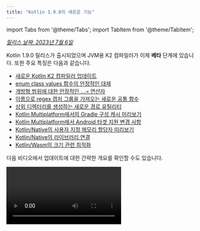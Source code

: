 ```yaml
---
title: "Kotlin 1.9.0의 새로운 기능"
---
```

import Tabs from '@theme/Tabs';
import TabItem from '@theme/TabItem';

_[릴리스 날짜: 2023년 7월 6일](releases#release-details)_

Kotlin 1.9.0 릴리스가 출시되었으며 JVM용 K2 컴파일러가 이제 **베타** 단계에 있습니다. 또한 주요 특징은 다음과 같습니다.

* [새로운 Kotlin K2 컴파일러 업데이트](#new-kotlin-k2-compiler-updates)
* [enum class values 함수의 안정적인 대체](#stable-replacement-of-the-enum-class-values-function)
* [개방형 범위에 대한 안정적인 `..<` 연산자](#stable-operator-for-open-ended-ranges)
* [이름으로 regex 캡처 그룹을 가져오는 새로운 공통 함수](#new-common-function-to-get-regex-capture-group-by-name)
* [상위 디렉터리를 생성하는 새로운 경로 유틸리티](#new-path-utility-to-create-parent-directories)
* [Kotlin Multiplatform에서의 Gradle 구성 캐시 미리보기](#preview-of-the-gradle-configuration-cache)
* [Kotlin Multiplatform에서 Android 타겟 지원 변경 사항](#changes-to-android-target-support)
* [Kotlin/Native의 사용자 지정 메모리 할당자 미리보기](#preview-of-custom-memory-allocator)
* [Kotlin/Native의 라이브러리 연결](#library-linkage-in-kotlin-native)
* [Kotlin/Wasm의 크기 관련 최적화](#size-related-optimizations)

다음 비디오에서 업데이트에 대한 간략한 개요를 확인할 수도 있습니다.

<video src="https://www.youtube.com/v/fvwTZc-dxsM" title="What's new in Kotlin 1.9.0"/>

## IDE 지원

1.9.0을 지원하는 Kotlin 플러그인은 다음에서 사용할 수 있습니다.

| IDE | 지원되는 버전 |
|--|--|
| IntelliJ IDEA | 2022.3.x, 2023.1.x |
| Android Studio | Giraffe (223), Hedgehog (231)* |

*Kotlin 1.9.0 플러그인은 곧 출시될 Android Studio Giraffe (223) 및 Hedgehog (231)에 포함될 예정입니다.

Kotlin 1.9.0 플러그인은 곧 출시될 IntelliJ IDEA 2023.2에 포함될 예정입니다.

:::note
Kotlin 아티팩트 및 종속성을 다운로드하려면 Maven Central Repository를 사용하도록 [Gradle 설정을 구성하세요](#configure-gradle-settings).

## 새로운 Kotlin K2 컴파일러 업데이트

JetBrains의 Kotlin 팀은 K2 컴파일러를 지속적으로 안정화하고 있으며 1.9.0 릴리스는 추가적인 발전을 도입합니다.
JVM용 K2 컴파일러는 이제 **베타** 단계에 있습니다.

이제 Kotlin/Native 및 Multiplatform 프로젝트에 대한 기본 지원도 제공됩니다.

### Kapt 컴파일러 플러그인과 K2 컴파일러의 호환성

프로젝트에서 K2 컴파일러와 함께 [kapt plugin](kapt)을 사용할 수 있지만 몇 가지 제한 사항이 있습니다.
`languageVersion`을 `2.0`으로 설정했음에도 불구하고 kapt 컴파일러 플러그인은 여전히 이전 컴파일러를 사용합니다.

`languageVersion`이 `2.0`으로 설정된 프로젝트 내에서 kapt 컴파일러 플러그인을 실행하면 kapt는 자동으로
`1.9`로 전환하고 특정 버전 호환성 검사를 비활성화합니다. 이 동작은 다음 명령 인수를 포함하는 것과 같습니다.
* `-Xskip-metadata-version-check`
* `-Xskip-prerelease-check`
* `-Xallow-unstable-dependencies`

이러한 검사는 kapt 작업에 대해서만 비활성화됩니다. 다른 모든 컴파일 작업은 새 K2 컴파일러를 계속 사용합니다.

K2 컴파일러와 함께 kapt를 사용하는 동안 문제가 발생하면 [이슈 트래커](http://kotl.in/issue)에 보고해 주세요.

### 프로젝트에서 K2 컴파일러를 사용해 보기

1.9.0부터 Kotlin 2.0 릴리스까지 `kotlin.experimental.tryK2=true`
Gradle 속성을 `gradle.properties` 파일에 추가하여 K2 컴파일러를 쉽게 테스트할 수 있습니다. 다음 명령을 실행할 수도 있습니다.

```shell
./gradlew assemble -Pkotlin.experimental.tryK2=true
```

이 Gradle 속성은 자동으로 언어 버전을 2.0으로 설정하고 K2 컴파일러를 사용하여 컴파일된 Kotlin 작업 수와 현재 컴파일러를 사용한 작업 수를 포함하여 빌드 보고서를 업데이트합니다.

```none
##### 'kotlin.experimental.tryK2' 결과 (Kotlin/Native 확인 안 됨) #####
:lib:compileKotlin: 2.0 언어 버전
:app:compileKotlin: 2.0 언어 버전
##### 100% (2/2) 작업이 Kotlin 2.0으로 컴파일됨 #####
```

### Gradle 빌드 보고서

[Gradle 빌드 보고서](gradle-compilation-and-caches#build-reports)는 이제 코드를 컴파일하는 데 현재 컴파일러 또는 K2 컴파일러가 사용되었는지 여부를 보여줍니다. Kotlin 1.9.0에서는 [Gradle 빌드 스캔](https://scans.gradle.com/)에서 이 정보를 확인할 수 있습니다.

<img src="/img/gradle-build-scan-k1.png" alt="Gradle build scan - K1" width="700" style={{verticalAlign: 'middle'}}/>

<img src="/img/gradle-build-scan-k2.png" alt="Gradle build scan - K2" width="700" style={{verticalAlign: 'middle'}}/>

빌드 보고서에서 프로젝트에 사용된 Kotlin 버전도 확인할 수 있습니다.

```none
Task info:
  Kotlin language version: 1.9
```

Gradle 8.0을 사용하는 경우 특히 Gradle 구성
캐싱이 활성화된 경우 빌드 보고서에 문제가 발생할 수 있습니다. 이는 Gradle 8.1 이상에서 수정된 알려진 문제입니다.

:::

### 현재 K2 컴파일러 제한 사항

Gradle 프로젝트에서 K2를 활성화하면 다음과 같은 경우 Gradle 8.3 미만 버전을 사용하는 프로젝트에 영향을 미칠 수 있는 특정 제한 사항이 있습니다.

* `buildSrc`의 소스 코드 컴파일.
* 포함된 빌드에서 Gradle 플러그인 컴파일.
* Gradle 버전이 8.3 미만인 프로젝트에서 Gradle 플러그인을 사용하는 경우 다른 Gradle 플러그인 컴파일.
* Gradle 플러그인 종속성 빌드.

위에 언급된 문제 중 하나가 발생하면 다음 단계를 수행하여 문제를 해결할 수 있습니다.

* `buildSrc`, Gradle 플러그인 및 해당 종속성에 대한 언어 버전을 설정합니다.

```kotlin
kotlin {
    compilerOptions {
        languageVersion.set(org.jetbrains.kotlin.gradle.dsl.KotlinVersion.KOTLIN_1_9)
        apiVersion.set(org.jetbrains.kotlin.gradle.dsl.KotlinVersion.KOTLIN_1_9)
    }
}
```

* 프로젝트의 Gradle 버전을 8.3으로 업데이트합니다(사용 가능하게 되면).

### 새 K2 컴파일러에 대한 피드백 남기기

어떤 피드백이든 환영합니다!

* K2 개발자 Kotlin의 Slack에 직접 피드백을 제공하세요. [초대 받기](https://surveys.jetbrains.com/s3/kotlin-slack-sign-up)
  [#k2-early-adopters](https://kotlinlang.slack.com/archives/C03PK0PE257) 채널에 참여하세요.
* [이슈 트래커](https://kotl.in/issue)에서 새 K2 컴파일러와 관련하여 발생한 문제를 보고하세요.
* **사용 통계 보내기** 옵션을 활성화하여
  JetBrains에서 K2 사용에 대한 익명 데이터를 수집할 수 있도록 허용하세요.

## 언어

Kotlin 1.9.0에서는 이전에 도입된 몇 가지 새로운 언어 기능을 안정화하고 있습니다.
* [enum class values 함수의 대체](#stable-replacement-of-the-enum-class-values-function)
* [데이터 클래스와의 데이터 객체 대칭](#stable-data-objects-for-symmetry-with-data-classes)
* [inline value 클래스에서 본문이 있는 보조 생성자 지원](#support-for-secondary-constructors-with-bodies-in-inline-value-classes)

### enum class values 함수의 안정적인 대체

1.8.20에서는 enum 클래스에 대한 `entries` 속성이 실험적 기능으로 도입되었습니다. `entries` 속성은
합성 `values()` 함수에 대한 최신이고 성능이 뛰어난 대체 함수입니다. 1.9.0에서는 `entries` 속성이 안정적입니다.

:::note
`values()` 함수는 여전히 지원되지만 `entries`
속성을 대신 사용하는 것이 좋습니다.

```kotlin
enum class Color(val colorName: String, val rgb: String) {
    RED("Red", "#FF0000"),
    ORANGE("Orange", "#FF7F00"),
    YELLOW("Yellow", "#FFFF00")
}

fun findByRgb(rgb: String): Color? = Color.entries.find { it.rgb == rgb }
```

enum 클래스에 대한 `entries` 속성에 대한 자세한 내용은 [Kotlin 1.8.20의 새로운 기능](whatsnew1820#a-modern-and-performant-replacement-of-the-enum-class-values-function)을 참조하세요.

### 데이터 클래스와의 데이터 객체 대칭

[Kotlin 1.8.20](whatsnew1820#preview-of-data-objects-for-symmetry-with-data-classes)에서 도입된 데이터 객체 선언은
이제 안정적입니다. 여기에는 데이터 클래스와의 대칭을 위해 추가된 함수인 `toString()`, `equals()` 및 `hashCode()`가 포함됩니다.

이 기능은 `sealed` 계층 구조(`sealed class` 또는 `sealed interface` 계층 구조와 같은)에서 특히 유용합니다.
`data object` 선언은 `data class` 선언과 함께 편리하게 사용할 수 있기 때문입니다. 이 예에서
일반 `object` 대신 `data object`로 `EndOfFile`을 선언하면 수동으로 재정의할 필요 없이 자동으로 `toString()` 함수가 있습니다.
이렇게 하면 첨부된 데이터 클래스 정의와 대칭을 유지할 수 있습니다.

```kotlin
sealed interface ReadResult
data class Number(val number: Int) : ReadResult
data class Text(val text: String) : ReadResult
data object EndOfFile : ReadResult

fun main() {
    println(Number(7)) // Number(number=7)
    println(EndOfFile) // EndOfFile
}
```

자세한 내용은 [Kotlin 1.8.20의 새로운 기능](whatsnew1820#preview-of-data-objects-for-symmetry-with-data-classes)을 참조하세요.

### inline value 클래스에서 본문이 있는 보조 생성자 지원

Kotlin 1.9.0부터 [inline value 클래스](inline-classes)에서 본문이 있는 보조 생성자를 사용하는 것이
기본적으로 가능합니다.

```kotlin
@JvmInline
value class Person(private val fullName: String) {
    // Kotlin 1.4.30부터 허용됨:
    init {
        check(fullName.isNotBlank()) {
            "Full name shouldn't be empty"
        }
    }
    // Kotlin 1.9.0부터 기본적으로 허용됨:
    constructor(name: String, lastName: String) : this("$name $lastName") {
        check(lastName.isNotBlank()) {
            "Last name shouldn't be empty"
        }
    }
}
```

이전에는 Kotlin은 inline 클래스에서 공용 기본 생성자만 허용했습니다. 결과적으로
기본 값을 캡슐화하거나 일부 제약된 값을 나타내는 inline 클래스를 만드는 것이 불가능했습니다.

Kotlin이 개발되면서 이러한 문제가 해결되었습니다. Kotlin 1.4.30은 `init` 블록에 대한 제한을 해제했고 Kotlin 1.8.20은
본문이 있는 보조 생성자의 미리보기를 제공했습니다. 이제 기본적으로 사용할 수 있습니다. [이 KEEP](https://github.com/Kotlin/KEEP/blob/master/proposals/inline-classes)에서 Kotlin inline 클래스의 개발에 대해 자세히 알아보세요.

## Kotlin/JVM

버전 1.9.0부터 컴파일러는 JVM 20에 해당하는 바이트코드 버전을 사용하여 클래스를 생성할 수 있습니다. 또한
`JvmDefault` 어노테이션 및 레거시 `-Xjvm-default` 모드의 사용 중단이 계속됩니다.

### JvmDefault 어노테이션 및 레거시 -Xjvm-default 모드의 사용 중단

Kotlin 1.5부터 `JvmDefault` 어노테이션의 사용은 최신 `-Xjvm-default`
모드인 `all` 및 `all-compatibility`로 대체되었습니다. Kotlin 1.4에서 `JvmDefaultWithoutCompatibility`가 도입되고
Kotlin 1.6에서 `JvmDefaultWithCompatibility`가 도입되면서 이러한 모드는 `DefaultImpls` 생성에 대한 포괄적인 제어를 제공하여
이전 Kotlin 코드와의 원활한 호환성을 보장합니다.

결과적으로 Kotlin 1.9.0에서 `JvmDefault` 어노테이션은 더 이상 의미가 없으며
사용 중단으로 표시되어 오류가 발생합니다. 결국 Kotlin에서 제거될 예정입니다.

## Kotlin/Native

다른 개선 사항 중에서도 이 릴리스는 [Kotlin/Native 메모리 관리자](native-memory-manager)에 대한 추가적인 발전을 제공하여
견고성과 성능을 향상시켜야 합니다.

* [사용자 지정 메모리 할당자 미리보기](#preview-of-custom-memory-allocator)
* [메인 스레드의 Objective-C 또는 Swift 객체 할당 해제 후크](#objective-c-or-swift-object-deallocation-hook-on-the-main-thread)
* [Kotlin/Native에서 상수 값에 액세스할 때 객체 초기화 안 함](#no-object-initialization-when-accessing-constant-values-in-kotlin-native)
* [iOS 시뮬레이터 테스트에 대한 독립 실행형 모드를 구성하는 기능](#ability-to-configure-standalone-mode-for-ios-simulator-tests-in-kotlin-native)
* [Kotlin/Native의 라이브러리 연결](#library-linkage-in-kotlin-native)

### 사용자 지정 메모리 할당자 미리보기

Kotlin 1.9.0은 사용자 지정 메모리 할당자의 미리보기를 도입합니다. 이 할당 시스템은 [Kotlin/Native 메모리 관리자](native-memory-manager)의 런타임 성능을 향상시킵니다.

Kotlin/Native의 현재 객체 할당 시스템은 효율적인 가비지 컬렉션을 위한 기능이 없는 범용 할당자를 사용합니다. 이를 보완하기 위해 가비지 컬렉터(GC)가 단일 목록으로 병합하기 전에 모든 할당된 객체의 스레드 로컬 연결 목록을 유지 관리합니다. 이 목록은 스위핑 중에 반복될 수 있습니다. 이 접근 방식에는 다음과 같은 여러 가지 성능상의 단점이 있습니다.

* 스위핑 순서에는 메모리 로컬성이 부족하고 메모리 액세스 패턴이 분산되어 잠재적인 성능 문제가 발생합니다.
* 연결 목록은 각 객체에 대해 추가 메모리가 필요하여 메모리 사용량이 증가합니다. 특히 많은 작은 객체를 처리할 때 그렇습니다.
* 할당된 객체의 단일 목록은 스위핑을 병렬화하기 어렵게 만들어 뮤테이터 스레드가 GC 스레드보다 빠르게 객체를 할당할 때 메모리 사용량 문제가 발생할 수 있습니다.

이러한 문제를 해결하기 위해 Kotlin 1.9.0은 사용자 지정 할당자의 미리보기를 도입합니다. 시스템 메모리를 페이지로 나누어 연속적인 순서로 독립적인 스위핑을 허용합니다. 각 할당은 페이지 내의 메모리 블록이 되고 페이지는 블록 크기를 추적합니다. 다양한 페이지 유형은 다양한 할당 크기에 최적화되어 있습니다. 메모리 블록의 연속적인 배열은 할당된 모든 블록을 효율적으로 반복할 수 있도록 합니다.

스레드가 메모리를 할당할 때 할당 크기에 따라 적합한 페이지를 검색합니다. 스레드는 다양한 크기 범주에 대한 페이지 세트를 유지 관리합니다. 일반적으로 지정된 크기에 대한 현재 페이지는 할당을 수용할 수 있습니다. 그렇지 않은 경우 스레드는 공유 할당 공간에서 다른 페이지를 요청합니다. 이 페이지는 이미 사용 가능하거나 스위핑이 필요하거나 먼저 생성해야 합니다.

새로운 할당자를 사용하면 여러 개의 독립적인 할당 공간을 동시에 가질 수 있으므로 Kotlin 팀은 성능을 더욱 향상시키기 위해 다양한 페이지 레이아웃을 실험할 수 있습니다.

새로운 할당자 설계에 대한 자세한 내용은 [이 README](https://github.com/JetBrains/kotlin/blob/master/kotlin-native/runtime/src/alloc/custom/README)를 참조하세요.

#### 활성화 방법

`-Xallocator=custom` 컴파일러 옵션을 추가합니다.

```kotlin
kotlin {
    macosX64("native") {
        binaries.executable()

        compilations.configureEach {
            compilerOptions.configure {
                freeCompilerArgs.add("-Xallocator=custom")
            }
        }
    }
}
```

#### 피드백 남기기

사용자 지정 할당자를 개선하기 위해 [YouTrack](https://youtrack.jetbrains.com/issue/KT-55364/Implement-custom-allocator-for-Kotlin-Native)에 피드백을 보내주시면 감사하겠습니다.

### 메인 스레드의 Objective-C 또는 Swift 객체 할당 해제 후크

Kotlin 1.9.0부터 Objective-C 또는 Swift 객체 할당 해제 후크는 객체가 Kotlin으로 전달된 경우 메인 스레드에서 호출됩니다. 이전의 [Kotlin/Native 메모리 관리자](native-memory-manager)가 Objective-C 객체에 대한 참조를 처리하는 방식은 메모리 누수로 이어질 수 있습니다. 새로운 동작은 메모리 관리자의 견고성을 향상시킬 것이라고 생각합니다.

예를 들어, 인수로 전달되거나 함수에서 반환되거나 컬렉션에서 검색되는 등 Kotlin 코드에서 참조되는 Objective-C 객체를 생각해 보세요. 이 경우 Kotlin은 Objective-C 객체에 대한 참조를 보유하는 자체 객체를 만듭니다. Kotlin 객체가 할당 해제되면 Kotlin/Native 런타임은 해당 Objective-C 참조를 해제하는 `objc_release` 함수를 호출합니다.

이전에는 Kotlin/Native 메모리 관리자가 특수 GC 스레드에서 `objc_release`를 실행했습니다. 마지막 객체 참조인 경우 객체가 할당 해제됩니다. Objective-C 객체에 Objective-C의 `dealloc` 메서드 또는 Swift의 `deinit` 블록과 같은 사용자 지정 할당 해제 후크가 있고 이러한 후크가 특정 스레드에서 호출될 것으로 예상되는 경우 문제가 발생할 수 있습니다.

메인 스레드의 객체에 대한 후크는 일반적으로 해당 스레드에서 호출될 것으로 예상되므로 Kotlin/Native 런타임은 이제 메인 스레드에서도 `objc_release`를 호출합니다. 이는 Objective-C 객체가 메인 스레드에서 Kotlin으로 전달되어 Kotlin 피어 객체를 생성한 경우를 처리해야 합니다. 이는 메인 디스패치 큐가 처리된 경우에만 작동합니다. 일반 UI 애플리케이션의 경우 그렇습니다. 메인 큐가 아니거나 객체가 메인 스레드 이외의 스레드에서 Kotlin으로 전달된 경우 `objc_release`는 이전과 같이 특수 GC 스레드에서 호출됩니다.

#### 옵트아웃 방법

문제가 발생하는 경우 `gradle.properties` 파일에서 다음 옵션을 사용하여 이 동작을 비활성화할 수 있습니다.

```none
kotlin.native.binary.objcDisposeOnMain=false
```

[이슈 트래커](https://kotl.in/issue)에 이러한 사례를 보고하는 것을 주저하지 마세요.

### Kotlin/Native에서 상수 값에 액세스할 때 객체 초기화 안 함

Kotlin 1.9.0부터 Kotlin/Native 백엔드는 `const val` 필드에 액세스할 때 객체를 초기화하지 않습니다.

```kotlin
object MyObject {
    init {
        println("side effect!")
    }

    const val y = 1
}

fun main() {
    println(MyObject.y) // No initialization at first
    val x = MyObject    // Initialization occurs
    println(x.y)
}
```

이 동작은 이제 Java와 일관되고 이 경우 객체가 초기화되지 않는 Kotlin/JVM과 통합되었습니다. 또한 이 변경 덕분에 Kotlin/Native 프로젝트에서 약간의 성능 향상을 기대할 수 있습니다.

### Kotlin/Native에서 iOS 시뮬레이터 테스트에 대한 독립 실행형 모드를 구성하는 기능

기본적으로 Kotlin/Native에 대한 iOS 시뮬레이터 테스트를 실행할 때 `--standalone` 플래그는 수동 시뮬레이터
부팅 및 종료를 방지하는 데 사용됩니다. 1.9.0에서는 `standalone` 속성을 통해 Gradle 작업에서 이 플래그가 사용되는지 여부를 구성할 수 있습니다. 기본적으로 `--standalone` 플래그가 사용되므로 독립 실행형 모드가 활성화됩니다.

다음은 `build.gradle.kts` 파일에서 독립 실행형 모드를 비활성화하는 방법의 예입니다.

```kotlin
tasks.withType<org.jetbrains.kotlin.gradle.targets.native.tasks.KotlinNativeSimulatorTest>().configureEach {
    standalone.set(false)
}
```

독립 실행형 모드를 비활성화한 경우 시뮬레이터를 수동으로 부팅해야 합니다. CLI에서 시뮬레이터를 부팅하려면
다음 명령을 사용할 수 있습니다.

```shell
/usr/bin/xcrun simctl boot <DeviceId>
```

:::

### Kotlin/Native의 라이브러리 연결

Kotlin 1.9.0부터 Kotlin/Native 컴파일러는 Kotlin 라이브러리의 연결 문제를 Kotlin/JVM과 동일한 방식으로 처리합니다.
한 타사 Kotlin 라이브러리 작성자가 다른 타사 Kotlin 라이브러리가 사용하는 실험적
API에서 호환되지 않는 변경을 수행하는 경우 이러한 문제가 발생할 수 있습니다.

이제 타사 Kotlin 라이브러리 간의 연결 문제로 인해 컴파일 중에 빌드가 실패하지 않습니다. 대신 JVM에서와 마찬가지로 런타임에만 이러한 오류가 발생합니다.

Kotlin/Native 컴파일러는 라이브러리 연결에 문제가 감지될 때마다 경고를 보고합니다. 컴파일 로그에서 다음과 같은 경고를 찾을 수 있습니다.

```text
No function found for symbol 'org.samples/MyRemovedClass.doSomething|3657632771909858561[0]'

Can not get instance of singleton 'MyEnumClass.REMOVED_ENTRY': No enum entry found for symbol 'org.samples/MyEnumClass.REMOVED_ENTRY|null[0]'

Function 'getMyRemovedClass' can not be called: Function uses unlinked class symbol 'org.samples/MyRemovedClass|null[0]'
```

프로젝트에서 이 동작을 추가로 구성하거나 비활성화할 수도 있습니다.

* 컴파일 로그에 이러한 경고가 표시되지 않도록 하려면 `-Xpartial-linkage-loglevel=INFO` 컴파일러 옵션을 사용하여 경고를 표시하지 않습니다.
* `-Xpartial-linkage-loglevel=ERROR`를 사용하여 보고된 경고의 심각도를 컴파일 오류로 높일 수도 있습니다. 이 경우 컴파일이 실패하고 컴파일 로그에서 모든 오류를 볼 수 있습니다. 이 옵션을 사용하여 연결 문제를 자세히 조사합니다.
* 이 기능에 예기치 않은 문제가 발생하는 경우 항상 `-Xpartial-linkage=disable` 컴파일러 옵션을 사용하여 옵트아웃할 수 있습니다. 이러한 사례를 [이슈
  트래커](https://kotl.in/issue)에 보고하는 것을 주저하지 마세요.

```kotlin
// Gradle 빌드 파일을 통해 컴파일러 옵션을 전달하는 예입니다.
kotlin {
    macosX64("native") {
        binaries.executable()

        compilations.configureEach {
            compilerOptions.configure {

                // 연결 경고를 표시하지 않으려면:
                freeCompilerArgs.add("-Xpartial-linkage-loglevel=INFO")

                // 연결 경고를 오류로 높이려면:
                freeCompilerArgs.add("-Xpartial-linkage-loglevel=ERROR")

                // 기능을 완전히 비활성화하려면:
                freeCompilerArgs.add("-Xpartial-linkage=disable")
            }
        }
    }
}
```

### C interop 암시적 정수 변환을 위한 컴파일러 옵션

암시적 정수 변환을 사용할 수 있는 C interop에 대한 컴파일러 옵션을 도입했습니다. 신중한 고려 끝에 이 기능을 개선할 여지가 있고 API의 최고 품질을 목표로 하므로 의도하지 않은 사용을 방지하기 위해 이 컴파일러 옵션을 도입했습니다.

이 코드 샘플에서 암시적 정수 변환은 [`options`](https://developer.apple.com/documentation/foundation/nscalendar/options)에 부호 없는 유형인 `UInt`가 있고 `0`이 부호가 있는 경우에도 `options = 0`을 허용합니다.

```kotlin
val today = NSDate()
val tomorrow = NSCalendar.currentCalendar.dateByAddingUnit(
    unit = NSCalendarUnitDay,
    value = 1,
    toDate = today,
    options = 0
)
```

네이티브 interop 라이브러리와 함께 암시적 변환을 사용하려면 `-XXLanguage:+ImplicitSignedToUnsignedIntegerConversion`
컴파일러 옵션을 사용하세요.

Gradle `build.gradle.kts` 파일에서 이를 구성할 수 있습니다.
```kotlin
tasks.withType<org.jetbrains.kotlin.gradle.tasks.KotlinNativeCompile>().configureEach {
    compilerOptions.freeCompilerArgs.addAll(
        "-XXLanguage:+ImplicitSignedToUnsignedIntegerConversion"
    )
}
```

## Kotlin Multiplatform

Kotlin Multiplatform은 1.9.0에서 개발자 경험을 개선하기 위해 설계된 몇 가지 주목할 만한 업데이트를 받았습니다.

* [Android 타겟 지원 변경 사항](#changes-to-android-target-support)
* [새로운 Android 소스 세트 레이아웃이 기본적으로 활성화됨](#new-android-source-set-layout-enabled-by-default)
* [Multiplatform 프로젝트의 Gradle 구성 캐시 미리보기](#preview-of-the-gradle-configuration-cache)

### Android 타겟 지원 변경 사항

Kotlin Multiplatform을 안정화하기 위한 노력을 계속하고 있습니다. 필수적인 단계는 Android 타겟에 대한 최고 수준의
지원을 제공하는 것입니다. Google의 Android 팀이 Kotlin Multiplatform에서 Android를 지원하기 위해 자체 Gradle 플러그인을 제공할 예정이라고 발표하게 되어 기쁩니다.

Google의 이 새로운 솔루션을 위한 길을 열기 위해 1.9.0에서 현재 Kotlin DSL에서 `android` 블록의 이름을 바꿉니다.
빌드 스크립트에서 `android` 블록의 모든 항목을 `androidTarget`으로 변경하세요. 이는 Google에서 제공하는 향후 DSL을 위해 `android` 이름을 비워두는 데 필요한 임시 변경 사항입니다.

Google 플러그인은 Multiplatform 프로젝트에서 Android로 작업하는 데 선호되는 방법입니다. 준비가 되면 이전과 같이 짧은 `android` 이름을 사용할 수 있도록 필요한 마이그레이션 지침을 제공할 예정입니다.

### 새로운 Android 소스 세트 레이아웃이 기본적으로 활성화됨

Kotlin 1.9.0부터 새로운 Android 소스 세트 레이아웃이 기본값입니다. 여러 가지 방식으로 혼란스러운 이전 디렉터리 명명 스키마를 대체했습니다. 새로운 레이아웃에는 다음과 같은 여러 가지 장점이 있습니다.

* 단순화된 유형 의미 체계 - 새로운 Android 소스 레이아웃은 다양한 유형의 소스 세트를 구분하는 데 도움이 되는 명확하고 일관된 명명 규칙을 제공합니다.
* 개선된 소스 디렉터리 레이아웃 - 새로운 레이아웃을 사용하면 `SourceDirectories` 배치가 더욱 일관성이 높아져 코드를 구성하고 소스 파일을 더 쉽게 찾을 수 있습니다.
* Gradle 구성에 대한 명확한 명명 스키마 - 스키마는 이제 `KotlinSourceSets`와 `AndroidSourceSets` 모두에서 더욱 일관성 있고 예측 가능합니다.

새로운 레이아웃에는 Android Gradle 플러그인 버전 7.0 이상이 필요하며 Android Studio 2022.3 이상에서 지원됩니다.
[마이그레이션 가이드](multiplatform-android-layout)를 참조하여 `build.gradle(.kts)` 파일에서 필요한 변경 사항을 적용하세요.

### Gradle 구성 캐시 미리보기

<anchor name="preview-of-gradle-configuration-cache"/>

Kotlin 1.9.0은 Multiplatform 라이브러리에서 [Gradle 구성 캐시](https://docs.gradle.org/current/userguide/configuration_cache.html)
를 지원합니다. 라이브러리 작성자인 경우 이미 향상된 빌드 성능의 이점을 누릴 수 있습니다.

Gradle 구성 캐시는 후속 빌드에 대한 구성 단계의 결과를 재사용하여 빌드 프로세스 속도를 높입니다. 이 기능은 Gradle 8.1 이후로 안정화되었습니다. 활성화하려면 [Gradle 설명서](https://docs.gradle.org/current/userguide/configuration_cache.html#config_cache:usage)의 지침을 따르세요.

Kotlin Multiplatform 플러그인은 여전히 Xcode 통합 작업 또는
[Kotlin CocoaPods Gradle 플러그인](native-cocoapods-dsl-reference)과 함께 Gradle 구성 캐시를 지원하지 않습니다. 향후 Kotlin 릴리스에서 이 기능을 추가할 예정입니다.

:::

## Kotlin/Wasm

Kotlin 팀은 새로운 Kotlin/Wasm 타겟을 계속 실험하고 있습니다. 이 릴리스는 몇 가지 성능 및
[크기 관련 최적화](#size-related-optimizations)와 함께 [JavaScript interop의 업데이트](#updates-in-javascript-interop)를 제공합니다.

### 크기 관련 최적화

Kotlin 1.9.0은 WebAssembly(Wasm) 프로젝트에 대한 상당한 크기 개선을 도입합니다. 두 개의 "Hello World" 프로젝트를 비교하면
Kotlin 1.9.0의 Wasm에 대한 코드 공간은 이제 Kotlin 1.8.20보다 10배 이상 작습니다.

<img src="/img/wasm-1-9-0-size-improvements.png" alt="Kotlin/Wasm 크기 관련 최적화" width="700" style={{verticalAlign: 'middle'}}/>

이러한 크기 최적화는 Kotlin 코드로 Wasm 플랫폼을 타겟팅할 때 더 효율적인 리소스 활용률과 향상된 성능을 제공합니다.

### JavaScript interop의 업데이트

이 Kotlin 업데이트는 Kotlin/Wasm에 대한 Kotlin과 JavaScript 간의 상호 운용성에 대한 변경 사항을 도입합니다. Kotlin/Wasm은 [실험적](components-stability#stability-levels-explained)
기능이므로 특정 제한 사항이 해당 상호 운용성에 적용됩니다.

#### 동적 유형 제한

버전 1.9.0부터 Kotlin은 Kotlin/Wasm에서 `Dynamic` 유형의 사용을 더 이상 지원하지 않습니다. 이제 사용이 중단되었으며 JavaScript 상호 운용성을 용이하게 하는 새로운 범용 `JsAny` 유형이 대신 사용됩니다.

자세한 내용은 [JavaScript와의 Kotlin/Wasm 상호 운용성](wasm-js-interop) 설명서를 참조하세요.

#### 비 외부 유형 제한

Kotlin/Wasm은 JavaScript로 값을 전달하거나 JavaScript에서 값을 전달할 때 특정 Kotlin 정적 유형에 대한 변환을 지원합니다. 이러한 지원되는
유형은 다음과 같습니다.

* 부호 있는 숫자, `Boolean` 및 `Char`와 같은 기본 유형.
* `String`.
* 함수 유형.

다른 유형은 불투명 참조로 변환 없이 전달되어 JavaScript와 Kotlin 간의 하위 유형 간에 불일치가 발생했습니다.

이를 해결하기 위해 Kotlin은 JavaScript interop을 잘 지원되는 유형 세트로 제한합니다. Kotlin 1.9.0부터 외부,
기본, 문자열 및 함수 유형만 Kotlin/Wasm JavaScript interop에서 지원됩니다. 또한 JavaScript interop에서 사용할 수 있는 Kotlin/Wasm 객체에 대한 핸들을 나타내기 위해 `JsReference`라는 별도의 명시적 유형이 도입되었습니다.

자세한 내용은 [JavaScript와의 Kotlin/Wasm 상호 운용성](wasm-js-interop) 설명서를 참조하세요.

### Kotlin Playground의 Kotlin/Wasm

Kotlin Playground는 Kotlin/Wasm 타겟을 지원합니다.
Kotlin/Wasm을 타겟팅하는 Kotlin 코드를 작성, 실행 및 공유할 수 있습니다. [확인해 보세요!](https://pl.kotl.in/HDFAvimga)

:::note
Kotlin/Wasm을 사용하려면 브라우저에서 실험적 기능을 활성화해야 합니다.

[이러한 기능을 활성화하는 방법에 대해 자세히 알아보세요](wasm-troubleshooting).

:::

```kotlin
import kotlin.time.*
import kotlin.time.measureTime

fun main() {
    println("Hello from Kotlin/Wasm!")
    computeAck(3, 10)
}

tailrec fun ack(m: Int, n: Int): Int = when {
    m == 0 `->` n + 1
    n == 0 `->` ack(m - 1, 1)
    else `->` ack(m - 1, ack(m, n - 1))
}

fun computeAck(m: Int, n: Int) {
    var res = 0
    val t = measureTime {
        res = ack(m, n)
    }
    println()
    println("ack($m, $n) = ${res}")
    println("duration: ${t.inWholeNanoseconds / 1e6} ms")
}
```

## Kotlin/JS

이 릴리스는 이전 Kotlin/JS 컴파일러 제거, Kotlin/JS Gradle 플러그인 사용 중단 및 ES2015에 대한 실험적
지원 등 Kotlin/JS에 대한 업데이트를 도입합니다.

* [이전 Kotlin/JS 컴파일러 제거](#removal-of-the-old-kotlin-js-compiler)
* [Kotlin/JS Gradle 플러그인 사용 중단](#deprecation-of-the-kotlin-js-gradle-plugin)
* [외부 enum 사용 중단](#deprecation-of-external-enum)
* [ES2015 클래스 및 모듈에 대한 실험적 지원](#experimental-support-for-es2015-classes-and-modules)
* [JS 프로덕션 배포의 기본 대상 변경](#changed-default-destination-of-js-production-distribution)
* [stdlib-js에서 org.w3c 선언 추출](#extract-org-w3c-declarations-from-stdlib-js)

:::note
버전 1.9.0부터 [부분 라이브러리 연결](#library-linkage-in-kotlin-native)도 Kotlin/JS에 대해 활성화됩니다.

:::

### 이전 Kotlin/JS 컴파일러 제거

Kotlin 1.8.0에서는 IR 기반 백엔드가 [안정적](components-stability)이 되었다고 [발표](whatsnew18#stable-js-ir-compiler-backend)했습니다.
그 이후로 컴파일러를 지정하지 않으면 오류가 발생하고 이전 컴파일러를 사용하면 경고가 표시됩니다.

Kotlin 1.9.0에서는 이전 백엔드를 사용하면 오류가 발생합니다. [마이그레이션 가이드](js-ir-migration)에 따라